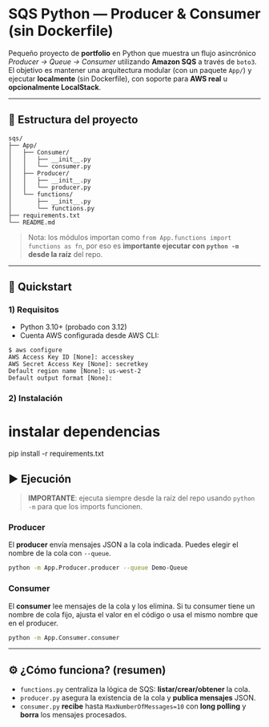 # SQS Python — Producer & Consumer (sin Dockerfile)

Pequeño proyecto de **portfolio** en Python que muestra un flujo asincrónico _Producer → Queue → Consumer_ utilizando **Amazon SQS** a través de `boto3`. El objetivo es mantener una arquitectura modular (con un paquete `App/`) y ejecutar **localmente** (sin Dockerfile), con soporte para **AWS real** u **opcionalmente LocalStack**.

---

## 🧱 Estructura del proyecto

```
sqs/
├── App/
│   ├── Consumer/
│   │   ├── __init__.py
│   │   └── consumer.py
│   ├── Producer/
│   │   ├── __init__.py
│   │   └── producer.py
│   └── functions/
│       ├── __init__.py
│       └── functions.py
├── requirements.txt
└── README.md
```

> Nota: los módulos importan como `from App.functions import functions as fn`, por eso es **importante ejecutar con `python -m` desde la raíz** del repo.

---

## 🚀 Quickstart

### 1) Requisitos
- Python 3.10+ (probado con 3.12)
- Cuenta AWS configurada desde AWS CLI:
```
$ aws configure
AWS Access Key ID [None]: accesskey
AWS Secret Access Key [None]: secretkey
Default region name [None]: us-west-2
Default output format [None]:
```
### 2) Instalación

# instalar dependencias
pip install -r requirements.txt


## ▶️ Ejecución

> **IMPORTANTE**: ejecuta siempre desde la raíz del repo usando `python -m` para que los imports funcionen.

### Producer
El **producer** envía mensajes JSON a la cola indicada. Puedes elegir el nombre de la cola con `--queue`.

```bash
python -m App.Producer.producer --queue Demo-Queue
```

### Consumer
El **consumer** lee mensajes de la cola y los elimina. Si tu consumer tiene un nombre de cola fijo, ajusta el valor en el código o usa el mismo nombre que en el producer.

```bash
python -m App.Consumer.consumer
```

---

## ⚙️ ¿Cómo funciona? (resumen)

- `functions.py` centraliza la lógica de SQS: **listar/crear/obtener** la cola.
- `producer.py` asegura la existencia de la cola y **publica mensajes** JSON.
- `consumer.py` **recibe** hasta `MaxNumberOfMessages=10` con **long polling** y **borra** los mensajes procesados.



